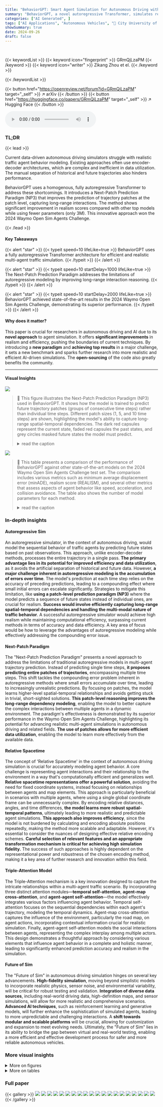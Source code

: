 ```yaml
---
title: "BehaviorGPT: Smart Agent Simulation for Autonomous Driving with Next-Patch Prediction"
summary: "BehaviorGPT, a novel autoregressive Transformer, simulates realistic traffic agent behavior by modeling each time step as 'current', achieving top results in the 2024 Waymo Open Sim Agents Challenge."
categories: ["AI Generated", ]
tags: ["AI Applications", "Autonomous Vehicles", "🏢 City University of Hong Kong",]
showSummary: true
date: 2024-09-26
draft: false
---
```


<br>

{{< keywordList >}}
{{< keyword icon="fingerprint" >}} GRmQjLzaPM {{< /keyword >}}
{{< keyword icon="writer" >}} Zikang Zhou et el. {{< /keyword >}}
 
{{< /keywordList >}}

{{< button href="https://openreview.net/forum?id=GRmQjLzaPM" target="_self" >}}
↗ arXiv
{{< /button >}}
{{< button href="https://huggingface.co/papers/GRmQjLzaPM" target="_self" >}}
↗ Hugging Face
{{< /button >}}



<audio controls>
    <source src="https://ai-paper-reviewer.com/GRmQjLzaPM/podcast.wav" type="audio/wav">
    Your browser does not support the audio element.
</audio>


### TL;DR


{{< lead >}}

Current data-driven autonomous driving simulators struggle with realistic traffic agent behavior modeling. Existing approaches often use encoder-decoder architectures, which are complex and inefficient in data utilization.  The manual separation of historical and future trajectories also hinders performance.

BehaviorGPT uses a homogenous, fully autoregressive Transformer to address these shortcomings. It introduces a Next-Patch Prediction Paradigm (NP3) that improves the prediction of trajectory patches at the patch level, capturing long-range interactions. The method shows significant improvement in realism scores compared with other top models while using fewer parameters (only 3M). This innovative approach won the 2024 Waymo Open Sim Agents Challenge.

{{< /lead >}}


#### Key Takeaways

{{< alert "star" >}}
{{< typeit speed=10 lifeLike=true >}} BehaviorGPT uses a fully autoregressive Transformer architecture for efficient and realistic multi-agent traffic simulation. {{< /typeit >}}
{{< /alert >}}

{{< alert "star" >}}
{{< typeit speed=10 startDelay=1000 lifeLike=true >}} The Next-Patch Prediction Paradigm addresses the limitations of autoregressive modeling by improving long-range interaction reasoning. {{< /typeit >}}
{{< /alert >}}

{{< alert "star" >}}
{{< typeit speed=10 startDelay=2000 lifeLike=true >}} BehaviorGPT achieved state-of-the-art results in the 2024 Waymo Open Sim Agents Challenge, demonstrating its superior performance. {{< /typeit >}}
{{< /alert >}}

#### Why does it matter?
This paper is crucial for researchers in autonomous driving and AI due to its **novel approach** to agent simulation.  It offers **significant improvements** in realism and efficiency, pushing the boundaries of current techniques.  By introducing a **new paradigm** and **achieving top results** in a major challenge, it sets a new benchmark and sparks further research into more realistic and efficient AI-driven simulations.  The **open-sourcing** of the code also greatly benefits the community.

------
#### Visual Insights



![](https://ai-paper-reviewer.com/GRmQjLzaPM/figures_2_1.jpg)

> 🔼 This figure illustrates the Next-Patch Prediction Paradigm (NP3) used in BehaviorGPT.  It shows how the model is trained to predict future trajectory patches (groups of consecutive time steps) rather than individual time steps. Different patch sizes (1, 5, and 10 time steps) are shown, highlighting the model's ability to capture long-range spatial-temporal dependencies.  The dark red capsules represent the current state, faded red capsules the past states, and grey circles masked future states the model must predict.
> <details>
> <summary>read the caption</summary>
> Figure 1: Next-Patch Prediction Paradigm with patch sizes of 1, 5, and 10 time steps for trajectories sampled at 10 Hz. The capsules in dark red represent the agent states at the current time step t, while the faded red capsules indicate agents' past states. The grey circles represent the masked agent states required for generation. Our approach groups multi-step agent states as patches, demanding each patch to predict the subsequent patch during training.
> </details>





![](https://ai-paper-reviewer.com/GRmQjLzaPM/tables_7_1.jpg)

> 🔼 This table presents a comparison of the performance of BehaviorGPT against other state-of-the-art models on the 2024 Waymo Open Sim Agents Challenge test set.  The comparison includes various metrics such as minimum average displacement error (minADE), realism score (REALISM), and several other metrics that assess aspects of agent behavior like speed, acceleration, and collision avoidance.  The table also shows the number of model parameters for each method.
> <details>
> <summary>read the caption</summary>
> Table 1: Test set results in the 2024 Waymo Open Sim Agents Challenge.
> </details>





### In-depth insights


#### Autoregressive Sim
An autoregressive simulator, in the context of autonomous driving, would model the sequential behavior of traffic agents by predicting future states based on past observations.  This approach, unlike encoder-decoder methods, processes the entire trajectory in a single pass. **The primary advantage lies in its potential for improved efficiency and data utilization**, as it avoids the artificial separation of historical and future data.  However, **a major challenge inherent in autoregressive modeling is the accumulation of errors over time**.  The model's prediction at each time step relies on the accuracy of preceding predictions, leading to a compounding effect where small initial errors can escalate significantly.  Strategies to mitigate this limitation, like **using a patch-level prediction paradigm (NP3)** where the model predicts a sequence of future states instead of individual ones, are crucial for realism. **Success would involve efficiently capturing long-range spatial-temporal dependencies and handling the multi-modal nature of traffic behavior**. A successful autoregressive simulator would achieve high realism while maintaining computational efficiency, surpassing current methods in terms of accuracy and data efficiency.  A key area of focus would be how to leverage the advantages of autoregressive modeling while effectively addressing the compounding error issue.

#### Next-Patch Paradigm
The "Next-Patch Prediction Paradigm" presents a novel approach to address the limitations of traditional autoregressive models in multi-agent trajectory prediction.  Instead of predicting single time steps, **it proposes predicting entire patches of trajectories**, encompassing multiple time steps. This shift tackles the compounding error problem inherent in autoregressive methods where small errors accumulate over time, leading to increasingly unrealistic predictions. By focusing on patches, the model learns higher-level spatial-temporal relationships and avoids getting stuck in trivial, short-sighted solutions. **This patch-level reasoning improves the long-range dependency modeling**, enabling the model to better capture the complex interactions between multiple agents in a dynamic environment.  The paradigm's effectiveness is demonstrated by its superior performance in the Waymo Open Sim Agents Challenge, highlighting its potential for advancing realistic multi-agent simulations in autonomous driving and related fields.  **The use of patches allows for more efficient data utilization**, enabling the model to learn more effectively from the available data.

#### Relative Spacetime
The concept of 'Relative Spacetime' in the context of autonomous driving simulation is crucial for accurately modeling agent behavior.  A core challenge is representing agent interactions and their relationship to the environment in a way that's computationally efficient and generalizes well.  **Relative spacetime representations offer a powerful solution**, avoiding the need for fixed coordinate systems, instead focusing on relationships between agents and map elements.  This approach is particularly beneficial in scenarios with multiple agents, where using a single global coordinate frame can be unnecessarily complex.  By encoding relative distances, angles, and time differences, **the model learns more robust spatial-temporal patterns**, ultimately leading to more realistic and predictable agent simulations.  **This approach also improves efficiency**, since the model is not burdened by calculating and encoding absolute positions repeatedly, making the method more scalable and adaptable. However, it's essential to consider the nuances of designing effective relative encoding schemes. **Careful selection of relevant features and an appropriate transformation mechanism is critical for achieving high simulation fidelity.**  The success of such approaches is highly dependent on the representational power and robustness of the chosen encoding method, making it a key area of further research and innovation within this field.

#### Triple-Attention Model
The Triple-Attention mechanism is a key innovation designed to capture the intricate relationships within a multi-agent traffic scenario. By incorporating three distinct attention modules—**temporal self-attention**, **agent-map cross-attention**, and **agent-agent self-attention**—the model effectively integrates various factors influencing agent behavior. Temporal self-attention focuses on the sequential dependencies within each agent's trajectory, modeling the temporal dynamics. Agent-map cross-attention captures the influence of the environment, particularly the road map, on agent actions, incorporating contextual information crucial for realistic simulation.  Finally, agent-agent self-attention models the social interactions between agents, representing the complex interplay among multiple actors. This design demonstrates a thoughtful approach by considering various elements that influence agent behavior in a complete and holistic manner, leading to significantly enhanced prediction accuracy and realism in the simulation.

#### Future of Sim
The "Future of Sim" in autonomous driving simulation hinges on several key advancements. **High-fidelity simulation**, moving beyond simplistic models to incorporate realistic physics, sensor noise, and environmental variability, will be critical for robust testing and validation.  **Integration of diverse data sources**, including real-world driving data, high-definition maps, and sensor simulations, will allow for more realistic and comprehensive scenarios.  **Advanced AI techniques**, such as reinforcement learning and generative models, will further enhance the sophistication of simulated agents, leading to more unpredictable and challenging interactions.  A **shift towards modular and scalable platforms** will be crucial, allowing for customization and expansion to meet evolving needs.  Ultimately, the "Future of Sim" lies in its ability to bridge the gap between virtual and real-world testing, enabling a more efficient and effective development process for safer and more reliable autonomous vehicles.


### More visual insights

<details>
<summary>More on figures
</summary>


![](https://ai-paper-reviewer.com/GRmQjLzaPM/figures_3_1.jpg)

> 🔼 This figure illustrates the overall architecture of the BehaviorGPT model.  It shows how agent trajectories and map data are processed. First, agent data and map data are separately embedded. Then, trajectory patches are created, which are fed into a Transformer decoder along with map embeddings. This decoder uses a triple-attention mechanism to incorporate temporal, agent-map, and agent-agent interactions. Finally, the decoder outputs predictions for the position, velocity, and yaw angle of each agent in subsequent trajectory patches.
> <details>
> <summary>read the caption</summary>
> Figure 2: Overview of BehaviorGPT. The model takes as input the agent trajectories and the map elements, which are converted into the embeddings of trajectory patches and map polyline segments, respectively. These embeddings are fed into a Transformer decoder for autoregressive modeling based on next-patch prediction, in which the model is trained to generate the positions, velocities, and yaw angles of trajectory patches.
> </details>



![](https://ai-paper-reviewer.com/GRmQjLzaPM/figures_5_1.jpg)

> 🔼 This figure illustrates the triple-attention mechanism in BehaviorGPT.  It shows how the model processes information from three perspectives to predict agent behavior: (a) Temporal Self-Attention considers the sequential relationship between an agent's past trajectory patches. (b) Agent-Map Cross-Attention focuses on the interaction between agents and the map context, using a k-nearest neighbor approach to efficiently manage the large number of map elements. (c) Agent-Agent Self-Attention models the social interactions between agents, also using a k-nearest neighbor strategy for computational efficiency.  Each attention mechanism uses multi-head self-attention with relative positional embeddings to capture spatial-temporal relationships.
> <details>
> <summary>read the caption</summary>
> Figure 3: Triple Attention applies attention mechanisms to model (a) agents' sequential behaviors, (b) agents' relationships with the map context, and (c) the interactions among agents.
> </details>



![](https://ai-paper-reviewer.com/GRmQjLzaPM/figures_7_1.jpg)

> 🔼 This figure showcases example simulations generated by the BehaviorGPT model.  It visually compares an original scenario with three different predicted scenarios generated by the model. The maps are consistent across all four images.  The plots demonstrate that BehaviorGPT can create diverse and realistic simulations of multi-agent traffic behaviors by producing multiple plausible futures (multiple predicted scenarios) from the same starting point (original scenario).  This highlights the model's ability to handle and generate a range of possible outcomes and not just a single, deterministic prediction.
> <details>
> <summary>read the caption</summary>
> Figure 4: High-quality simulations produced by BehaviorGPT, where multimodal behaviors of agents are simulated realistically.
> </details>



![](https://ai-paper-reviewer.com/GRmQjLzaPM/figures_8_1.jpg)

> 🔼 This figure showcases a failure case of the BehaviorGPT model.  The model generates trajectories that deviate from the road, resulting in 'off-road' driving behavior. This failure is attributed to the compounding errors inherent in the autoregressive modeling approach, where small prediction errors accumulate over time leading to increasingly significant deviations from the expected path. The image highlights the limitations of solely relying on autoregressive prediction for traffic simulation without incorporating mechanisms to handle error propagation or long-range interactions.
> <details>
> <summary>read the caption</summary>
> Figure 5: A typical failed case produced by BehaviorGPT, where offroad trajectories are generated owing to the compounding error caused by autoregressive modeling.
> </details>



</details>




<details>
<summary>More on tables
</summary>


![](https://ai-paper-reviewer.com/GRmQjLzaPM/tables_8_1.jpg)
> 🔼 This table presents the ablation study result of using different patch sizes in BehaviorGPT model.  It shows that using a patch size of 5 (2Hz replan frequency) significantly outperforms the baseline model without patching. Increasing the patch size to 10 (1Hz replan frequency) further enhances performance across multiple metrics, such as minADE and REALISM, indicating the benefits of the Next-Patch Prediction Paradigm (NP3).  However, there is an interaction between patch size and replan frequency, shown by the model with patch size 10 outperforming even the 2Hz model with patch size 5.
> <details>
> <summary>read the caption</summary>
> Table 2: Impact of patch size on the validation set.
> </details>

![](https://ai-paper-reviewer.com/GRmQjLzaPM/tables_8_2.jpg)
> 🔼 This table presents the results of the BehaviorGPT model on the test set with varying replan frequencies (1Hz, 2Hz, and 5Hz) while maintaining a fixed patch size of 10.  The metrics evaluated include minADE, REALISM, LINEAR SPEED, LINEAR ACCEL, ANG SPEED, ANG ACCEL, DIST TO OBJ, COLLISION, TTC, DIST TO ROAD EDGE, and OFFROAD.  It demonstrates the effect of replan frequency on the model's performance across various aspects of agent simulation realism and safety.
> <details>
> <summary>read the caption</summary>
> Table 3: Impact of replan frequency on the test set.
> </details>

![](https://ai-paper-reviewer.com/GRmQjLzaPM/tables_9_1.jpg)
> 🔼 This table presents the ablation study result on the validation set by removing all agent-agent self-attention layers. The result shows that modeling the interactions among agents can boost minADE and REALISM.  Specifically, the realism in terms of collision is improved by 34.66% when employing agent-agent self-attention.
> <details>
> <summary>read the caption</summary>
> Table 4: Impact of agent-agent self-attention on the validation set.
> </details>

![](https://ai-paper-reviewer.com/GRmQjLzaPM/tables_9_2.jpg)
> 🔼 This ablation study analyzes the effect of removing agent-agent self-attention layers from the model. By comparing the model's performance with and without these layers, the impact of multi-agent interaction modeling on the overall performance (minADE and REALISM) is evaluated.  The results highlight the importance of modeling the interactions between agents for achieving higher realism in the simulation.
> <details>
> <summary>read the caption</summary>
> Table 4: Impact of agent-agent self-attention on the validation set.
> </details>

![](https://ai-paper-reviewer.com/GRmQjLzaPM/tables_9_3.jpg)
> 🔼 This table presents the results of testing BehaviorGPT's ability to extrapolate from shorter training sequences (5 seconds) to longer inference sequences (9.1 seconds).  It compares the performance metrics (minADE, REALISM, and various aspects of driving realism) of the model trained on 5-second sequences against the model trained on the full 9.1-second sequences.  This demonstrates the model's ability to generate realistic longer trajectories even when trained on shorter ones.
> <details>
> <summary>read the caption</summary>
> Table 8: Extrapolation ability to generate longer sequences.
> </details>

</details>




### Full paper

{{< gallery >}}
<img src="https://ai-paper-reviewer.com/GRmQjLzaPM/1.png" class="grid-w50 md:grid-w33 xl:grid-w25" />
<img src="https://ai-paper-reviewer.com/GRmQjLzaPM/2.png" class="grid-w50 md:grid-w33 xl:grid-w25" />
<img src="https://ai-paper-reviewer.com/GRmQjLzaPM/3.png" class="grid-w50 md:grid-w33 xl:grid-w25" />
<img src="https://ai-paper-reviewer.com/GRmQjLzaPM/4.png" class="grid-w50 md:grid-w33 xl:grid-w25" />
<img src="https://ai-paper-reviewer.com/GRmQjLzaPM/5.png" class="grid-w50 md:grid-w33 xl:grid-w25" />
<img src="https://ai-paper-reviewer.com/GRmQjLzaPM/6.png" class="grid-w50 md:grid-w33 xl:grid-w25" />
<img src="https://ai-paper-reviewer.com/GRmQjLzaPM/7.png" class="grid-w50 md:grid-w33 xl:grid-w25" />
<img src="https://ai-paper-reviewer.com/GRmQjLzaPM/8.png" class="grid-w50 md:grid-w33 xl:grid-w25" />
<img src="https://ai-paper-reviewer.com/GRmQjLzaPM/9.png" class="grid-w50 md:grid-w33 xl:grid-w25" />
<img src="https://ai-paper-reviewer.com/GRmQjLzaPM/10.png" class="grid-w50 md:grid-w33 xl:grid-w25" />
<img src="https://ai-paper-reviewer.com/GRmQjLzaPM/11.png" class="grid-w50 md:grid-w33 xl:grid-w25" />
<img src="https://ai-paper-reviewer.com/GRmQjLzaPM/12.png" class="grid-w50 md:grid-w33 xl:grid-w25" />
<img src="https://ai-paper-reviewer.com/GRmQjLzaPM/13.png" class="grid-w50 md:grid-w33 xl:grid-w25" />
<img src="https://ai-paper-reviewer.com/GRmQjLzaPM/14.png" class="grid-w50 md:grid-w33 xl:grid-w25" />
<img src="https://ai-paper-reviewer.com/GRmQjLzaPM/15.png" class="grid-w50 md:grid-w33 xl:grid-w25" />
<img src="https://ai-paper-reviewer.com/GRmQjLzaPM/16.png" class="grid-w50 md:grid-w33 xl:grid-w25" />
<img src="https://ai-paper-reviewer.com/GRmQjLzaPM/17.png" class="grid-w50 md:grid-w33 xl:grid-w25" />
<img src="https://ai-paper-reviewer.com/GRmQjLzaPM/18.png" class="grid-w50 md:grid-w33 xl:grid-w25" />
<img src="https://ai-paper-reviewer.com/GRmQjLzaPM/19.png" class="grid-w50 md:grid-w33 xl:grid-w25" />
<img src="https://ai-paper-reviewer.com/GRmQjLzaPM/20.png" class="grid-w50 md:grid-w33 xl:grid-w25" />
{{< /gallery >}}